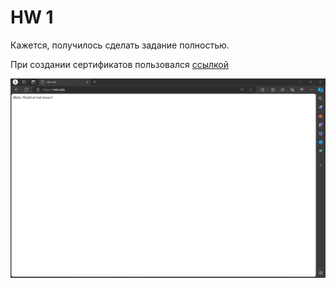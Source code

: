 # HW 1

Кажется, получилось сделать задание полностью. 

При создании сертификатов пользовался [ссылкой](https://stackoverflow.com/questions/10175812/how-to-generate-a-self-signed-ssl-certificate-using-openssl)

![](docs/images/mkn-edu.png)